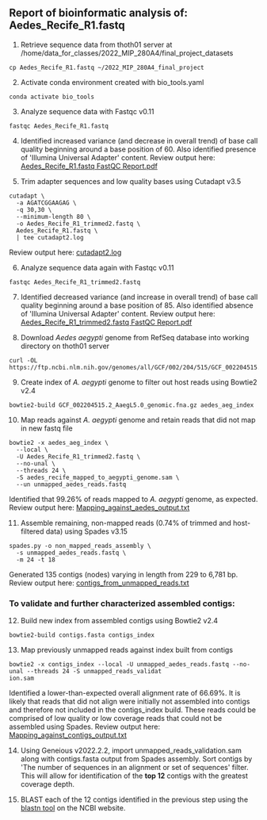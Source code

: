 ## Report of bioinformatic analysis of: Aedes_Recife_R1.fastq  
1. Retrieve sequence data from thoth01 server at /home/data_for_classes/2022_MIP_280A4/final_project_datasets    
```
cp Aedes_Recife_R1.fastq ~/2022_MIP_280A4_final_project
```

2. Activate conda environment created with bio_tools.yaml
```
conda activate bio_tools
```

3. Analyze sequence data with Fastqc v0.11  
```
fastqc Aedes_Recife_R1.fastq
```

4. Identified increased variance (and decrease in overall trend) of base call quality beginning around a base position of 60. Also identified presence of 'Illumina Universal Adapter' content. Review output here: [Aedes_Recife_R1.fastq FastQC Report.pdf](https://github.com/forty2wallabyway/2022_MIP_280A4_final_project/files/10167081/Aedes_Recife_R1.fastq.FastQC.Report.pdf)

5. Trim adapter sequences and low quality bases using Cutadapt v3.5  
```
cutadapt \  
  -a AGATCGGAAGAG \  
  -q 30,30 \  
  --minimum-length 80 \  
  -o Aedes_Recife_R1_trimmed2.fastq \  
  Aedes_Recife_R1.fastq \  
  | tee cutadapt2.log
```  
Review output here: [cutadapt2.log](https://github.com/forty2wallabyway/2022_MIP_280A4_final_project/files/10167019/cutadapt2.log)

6. Analyze sequence data again with Fastqc v0.11
```
fastqc Aedes_Recife_R1_trimmed2.fastq
```

7. Identified decreased variance (and increase in overall trend) of base call quality beginning around a base position of 85. Also identified absence of 'Illumina Universal Adapter' content. Review output here: [Aedes_Recife_R1_trimmed2.fastq FastQC Report.pdf](https://github.com/forty2wallabyway/2022_MIP_280A4_final_project/files/10167093/Aedes_Recife_R1_trimmed2.fastq.FastQC.Report.pdf)

8. Download *Aedes aegypti* genome from RefSeq database into working directory on thoth01 server
```
curl -OL https://ftp.ncbi.nlm.nih.gov/genomes/all/GCF/002/204/515/GCF_002204515.2_AaegL5.0/GCF_002204515.2_AaegL5.0_genomic.fna.gz
```

9. Create index of *A. aegypti* genome to filter out host reads using Bowtie2 v2.4
```
bowtie2-build GCF_002204515.2_AaegL5.0_genomic.fna.gz aedes_aeg_index
```

10. Map reads against *A. aegypti* genome and retain reads that did not map in new fastq file 
```
bowtie2 -x aedes_aeg_index \
  --local \
  -U Aedes_Recife_R1_trimmed2.fastq \
  --no-unal \
  --threads 24 \
  -S aedes_recife_mapped_to_aegypti_genome.sam \
  --un unmapped_aedes_reads.fastq
```
Identified that 99.26% of reads mapped to *A. aegypti* genome, as expected. Review output here: [Mapping_against_aedes_output.txt](https://github.com/forty2wallabyway/2022_MIP_280A4_final_project/files/10167014/Mapping_against_aedes_output.txt)

11. Assemble remaining, non-mapped reads (0.74% of trimmed and host-filtered data) using Spades v3.15
```
spades.py -o non_mapped_reads_assembly \
  -s unmapped_aedes_reads.fastq \
  -m 24 -t 18
```
Generated 135 contigs (nodes) varying in length from 229 to 6,781 bp. Review output here: [contigs_from_unmapped_reads.txt](https://github.com/forty2wallabyway/2022_MIP_280A4_final_project/files/10167054/contigs_from_unmapped_reads.txt)

### To validate and further characterized assembled contigs:

12. Build new index from assembled contigs using Bowtie2 v2.4
```
bowtie2-build contigs.fasta contigs_index
```

13. Map previously unmapped reads against index built from contigs
```
bowtie2 -x contigs_index --local -U unmapped_aedes_reads.fastq --no-unal --threads 24 -S unmapped_reads_validat
ion.sam
```
Identified a lower-than-expected overall alignment rate of 66.69%. It is likely that reads that did not align were initially not assembled into contigs and therefore not included in the contigs_index build. These reads could be comprised of low quality or low coverage reads that could not be assembled using Spades. Review output here: [Mapping_against_contigs_output.txt](https://github.com/forty2wallabyway/2022_MIP_280A4_final_project/files/10167190/Mapping_against_contigs_output.txt)

14. Using Geneious v2022.2.2, import unmapped_reads_validation.sam along with contigs.fasta output from Spades assembly. Sort contigs by 'The number of sequences in an alignment or set of sequences' filter. This will allow for identification of the **top 12** contigs with the greatest coverage depth. 

15. BLAST each of the 12 contigs identified in the previous step using the [blastn tool](https://blast.ncbi.nlm.nih.gov/Blast.cgi?PROGRAM=blastn&PAGE_TYPE=BlastSearch&LINK_LOC=blasthome) on the NCBI website. 
